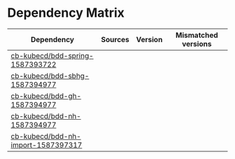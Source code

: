 # Dependency Matrix

Dependency | Sources | Version | Mismatched versions
---------- | ------- | ------- | -------------------
[cb-kubecd/bdd-spring-1587393722](https://github.com/cb-kubecd/bdd-spring-1587393722.git) |  | []() | 
[cb-kubecd/bdd-sbhg-1587394977](https://github.com/cb-kubecd/bdd-sbhg-1587394977.git) |  | []() | 
[cb-kubecd/bdd-gh-1587394977](https://github.com/cb-kubecd/bdd-gh-1587394977.git) |  | []() | 
[cb-kubecd/bdd-nh-1587394977](https://github.com/cb-kubecd/bdd-nh-1587394977.git) |  | []() | 
[cb-kubecd/bdd-nh-import-1587397317](https://github.com/cb-kubecd/bdd-nh-import-1587397317.git) |  | []() | 
